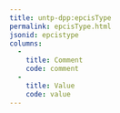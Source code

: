 ```yaml
---
title: untp-dpp:epcisType
permalink: epcisType.html
jsonid: epcistype
columns:
  - 
    title: Comment
    code: comment
  - 
    title: Value
    code: value
---
```

